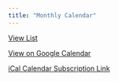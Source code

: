 ```yaml
---
title: "Monthly Calendar"
---
```


<div class="article-category float-butt">
  <a href="/events/">View List</a>
</div>

<link rel="stylesheet" href="/cal.css" />
<div id="calendar-js" style="clear: both;"></div>
<script src='/cal.js'></script>
<script>
  load_calendar('dayGridMonth');
</script>

<div class="article-category">

[View on Google Calendar](https://calendar.google.com/calendar/embed?src=62da059a43acfa2924e50e6aaa43e3aed3728f7eda51af7d7a43f0313404e09c%40group.calendar.google.com&amp;ctz=America%2FChicago)

[iCal Calendar Subscription Link](webcal://calendar.google.com/calendar/ical/62da059a43acfa2924e50e6aaa43e3aed3728f7eda51af7d7a43f0313404e09c%40group.calendar.google.com/public/basic.ics)

</div>

<dialog id="dialog" class="main-article text">
  <div class="article-category" style="float: right; display: block">
    <a href="javascript:void(0);" onclick="document.querySelector('#dialog').close();" style="font-weight: bold; border-radius: 30px; font-size: 12px;">X</a>
  </div>
  <h3>Narf</h3>
  <hr style="margin: 0; width: 100%;">
  <section class="article-content">
    <p>content</p>
  </section>
</dialog
